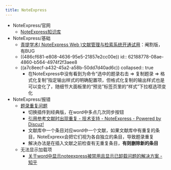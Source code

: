 ```yaml
---
title: NoteExpress
---
```


- NoteExpress/官网
	- [NoteExpress知识库](http://www.inoteexpress.com/wiki/index.php/%E9%A6%96%E9%A1%B5)
- NoteExpress/基础
	- [青提学术( NoteExpress Web )文献管理与检索系统开通试用](http://lib.nuc.edu.cn/new/View.action?objid=1441&cstype=zygg)：阉割版，有BUG
	- ((486cf681-e808-4636-95e5-21857e2cc00e))
	  id:: 62188778-08ae-4860-b564-4974f2f3aee8
	- ((a7c8eecf-a432-45a2-a58b-50dd7d40ad6c))
	  collapsed:: true
		- 在NoteExpress中没有看到为命令“选中的题录右击 => 复制题录 => 格式化复制”指定输出样式的明确配置项，但格式化复制的输出样式也是可以变化了，随细节大面板里的“预览”标签页里的“样式”下拉框选项变化
- NoteExpress/报错
	- [题录重复问题](http://forum.inoteexpress.com:60080/forum.php?mod=viewthread&tid=2939&highlight=%E5%BC%95%E6%96%87%E9%87%8D%E5%A4%8D)
		- 切换插件到经典版，在word中多点几次同步按钮
		- [引用参考文献时出现重复 - 技术支持 - NoteExpress - Powered by Discuz!](http://forum.inoteexpress.com:60080/forum.php?mod=viewthread&tid=5618&highlight=%E9%87%8D%E5%A4%8D)
		- 文献库中一个条目对应word中一个文献，如果文献库中有重复的条目，NoteExprexx会把它们视为各自独立的条目，导致题录重复
		- 解决办法是在插入文献之前检查有无重复条目，**有则删除新的条目**
	- 无法显示加载项
		- [关于word中显示noteexpress被禁用且显示已卸载问题的解决方案 - 知乎](https://zhuanlan.zhihu.com/p/125707774)